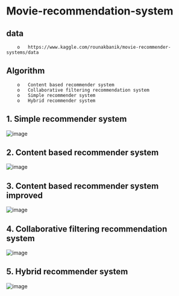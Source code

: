 # Movie-recommendation-system
  ## data
        o	https://www.kaggle.com/rounakbanik/movie-recommender-systems/data
  ## Algorithm 
        o	Content based recommender system 
        o	Collaborative filtering recommendation system 
        o	Simple recommender system 
        o	Hybrid recommender system 
  ## 1. Simple recommender system 
   ![image](https://user-images.githubusercontent.com/20017167/43589436-51ec22e2-968c-11e8-9206-5ae0479817f0.png)
  ## 2. Content based recommender system 
   ![image](https://user-images.githubusercontent.com/20017167/43589770-1151d352-968d-11e8-862f-7a40605a7aba.png)
  ## 3. Content based recommender system improved
  ![image](https://user-images.githubusercontent.com/20017167/43589875-41993f46-968d-11e8-9390-a1f7168eb10f.png)
  ## 4. Collaborative filtering recommendation system
  ![image](https://user-images.githubusercontent.com/20017167/43589912-595659f2-968d-11e8-8515-0f61735e528d.png)
  ## 5. Hybrid recommender system
  ![image](https://user-images.githubusercontent.com/20017167/43589948-74eefe94-968d-11e8-8bfd-3f4295835358.png)
